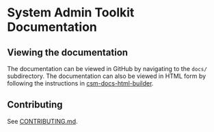 # System Admin Toolkit Documentation

## Viewing the documentation

The documentation can be viewed in GitHub by navigating to the `docs/`
subdirectory. The documentation can also be viewed in HTML form by following
the instructions in [csm-docs-html-builder](https://github.com/Cray-HPE/csm-docs-html-builder).

## Contributing

See [CONTRIBUTING.md](CONTRIBUTING.md).

